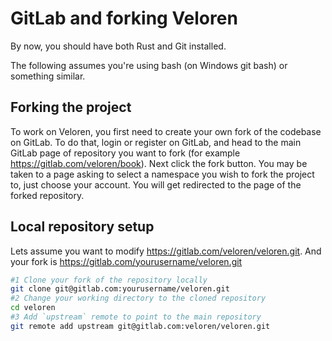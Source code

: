 # GitLab and forking Veloren

By now, you should have both Rust and Git installed.

The following assumes you're using bash (on Windows git bash) or something similar.

## Forking the project

To work on Veloren, you first need to create your own fork of the codebase on GitLab. To do that, login or register on GitLab, and head to the main GitLab page of repository you want to fork (for example <https://gitlab.com/veloren/book>). Next click the fork button. You may be taken to a page asking to select a namespace you wish to fork the project to, just choose your account. You will get redirected to the page of the forked repository.

## Local repository setup

Lets assume you want to modify <https://gitlab.com/veloren/veloren.git>.
And your fork is <https://gitlab.com/yourusername/veloren.git>
```bash
#1 Clone your fork of the repository locally
git clone git@gitlab.com:yourusername/veloren.git
#2 Change your working directory to the cloned repository
cd veloren
#3 Add `upstream` remote to point to the main repository
git remote add upstream git@gitlab.com:veloren/veloren.git
```
